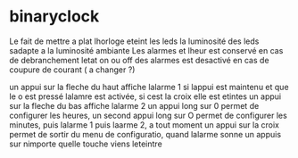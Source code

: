 # binaryclock
Le fait de mettre a plat lhorloge eteint les leds
la luminosité des leds sadapte a la luminosité ambiante
Les alarmes et lheur est conservé en cas de debranchement
letat on ou off des alarmes est desactivé en cas de coupure de courant ( a changer ?)

un appui sur la fleche du haut affiche lalarme 1 si lappui est maintenu et que le o est pressé lalamre est activée, si cest la croix elle est etintes
un appui sur la fleche du bas affiche lalarme 2
un appui long sur 0 permet de configurer les heures, un second appui long sur O permet de configurer les minutes, puis lalarme 1 puis laarme 2, a tout moment un appui sur la croix permet de sortir du menu de configuratio,
quand lalarme sonne un appuis sur nimporte quelle touche viens leteintre
